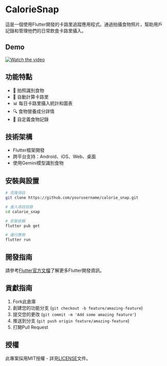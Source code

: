 # CalorieSnap

這是一個使用Flutter開發的卡路里追蹤應用程式。通過拍攝食物照片，幫助用戶記錄和管理他們的日常飲食卡路里攝入。

## Demo
[![Watch the video](https://img.youtube.com/vi/QphLUr8CXIo/0.jpg)](https://youtube.com/shorts/QphLUr8CXIo?feature=share)



## 功能特點

- 📸 拍照識別食物
- 🔢 自動計算卡路里
- 📊 每日卡路里攝入統計和圖表
- 🔍 食物營養成分詳情
- 📝 自定義食物記錄

## 技術架構

- Flutter框架開發
- 跨平台支持：Android、iOS、Web、桌面
- 使用Gemini模型識別食物

## 安裝與設置

```bash
# 克隆項目
git clone https://github.com/yourusername/calorie_snap.git

# 進入項目目錄
cd calorie_snap

# 安裝依賴
flutter pub get

# 運行應用
flutter run
```

## 開發指南

請參考[Flutter官方文檔](https://docs.flutter.dev/)了解更多Flutter開發資訊。

## 貢獻指南

1. Fork此倉庫
2. 創建您的功能分支 (`git checkout -b feature/amazing-feature`)
3. 提交您的更改 (`git commit -m 'Add some amazing feature'`)
4. 推送到分支 (`git push origin feature/amazing-feature`)
5. 打開Pull Request

## 授權

此專案採用MIT授權 - 詳見[LICENSE](LICENSE)文件。
